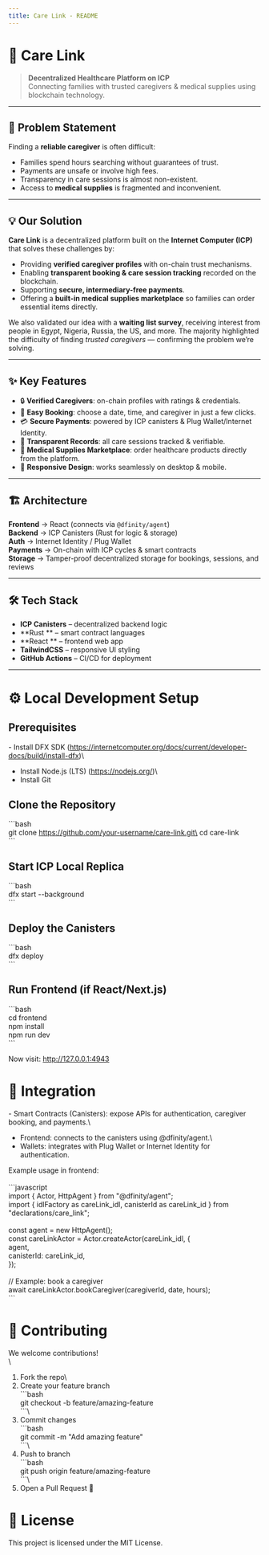 ```yaml
---
title: Care Link - README
---
```


# 🏥 Care Link

> **Decentralized Healthcare Platform on ICP**  
> Connecting families with trusted caregivers & medical supplies using blockchain technology.

---

## 📌 Problem Statement
Finding a **reliable caregiver** is often difficult:  
- Families spend hours searching without guarantees of trust.  
- Payments are unsafe or involve high fees.  
- Transparency in care sessions is almost non-existent.  
- Access to **medical supplies** is fragmented and inconvenient.  

---

## 💡 Our Solution
**Care Link** is a decentralized platform built on the **Internet Computer (ICP)** that solves these challenges by:  
- Providing **verified caregiver profiles** with on-chain trust mechanisms.  
- Enabling **transparent booking & care session tracking** recorded on the blockchain.  
- Supporting **secure, intermediary-free payments**.  
- Offering a **built-in medical supplies marketplace** so families can order essential items directly.  

We also validated our idea with a **waiting list survey**, receiving interest from people in Egypt, Nigeria, Russia, the US, and more. The majority highlighted the difficulty of finding *trusted caregivers* — confirming the problem we’re solving.

---


## ✨ Key Features
- 🔒 **Verified Caregivers**: on-chain profiles with ratings & credentials.  
- 📅 **Easy Booking**: choose a date, time, and caregiver in just a few clicks.  
- 💳 **Secure Payments**: powered by ICP canisters & Plug Wallet/Internet Identity.  
- 📝 **Transparent Records**: all care sessions tracked & verifiable.  
- 🛒 **Medical Supplies Marketplace**: order healthcare products directly from the platform.  
- 📱 **Responsive Design**: works seamlessly on desktop & mobile.  

---

## 🏗️ Architecture
**Frontend** → React (connects via `@dfinity/agent`)  
**Backend** → ICP Canisters (Rust for logic & storage)  
**Auth** → Internet Identity / Plug Wallet  
**Payments** → On-chain with ICP cycles & smart contracts  
**Storage** → Tamper-proof decentralized storage for bookings, sessions, and reviews  

---

## 🛠️ Tech Stack
- **ICP Canisters** – decentralized backend logic  
- **Rust ** – smart contract languages  
- **React ** – frontend web app  
- **TailwindCSS** – responsive UI styling  
- **GitHub Actions** – CI/CD for deployment  

---

# ⚙️ Local Development Setup

## Prerequisites

\- Install DFX SDK
(https://internetcomputer.org/docs/current/developer-docs/build/install-dfx)\
- Install Node.js (LTS) (https://nodejs.org/)\
- Install Git

## Clone the Repository

\`\`\`bash\
git clone https://github.com/your-username/care-link.git\
cd care-link\
\`\`\`

## Start ICP Local Replica

\`\`\`bash\
dfx start \--background\
\`\`\`

## Deploy the Canisters

\`\`\`bash\
dfx deploy\
\`\`\`

## Run Frontend (if React/Next.js)

\`\`\`bash\
cd frontend\
npm install\
npm run dev\
\`\`\`

Now visit: http://127.0.0.1:4943

# 🔗 Integration

\- Smart Contracts (Canisters): expose APIs for authentication,
caregiver booking, and payments.\
- Frontend: connects to the canisters using \@dfinity/agent.\
- Wallets: integrates with Plug Wallet or Internet Identity for
authentication.

Example usage in frontend:\
\
\`\`\`javascript\
import { Actor, HttpAgent } from \"@dfinity/agent\";\
import { idlFactory as careLink_idl, canisterId as careLink_id } from
\"declarations/care_link\";\
\
const agent = new HttpAgent();\
const careLinkActor = Actor.createActor(careLink_idl, {\
agent,\
canisterId: careLink_id,\
});\
\
// Example: book a caregiver\
await careLinkActor.bookCaregiver(caregiverId, date, hours);\
\`\`\`

# 🤝 Contributing

We welcome contributions!\
\
1. Fork the repo\
2. Create your feature branch\
\`\`\`bash\
git checkout -b feature/amazing-feature\
\`\`\`\
3. Commit changes\
\`\`\`bash\
git commit -m \"Add amazing feature\"\
\`\`\`\
4. Push to branch\
\`\`\`bash\
git push origin feature/amazing-feature\
\`\`\`\
5. Open a Pull Request 🎉

# 📜 License

This project is licensed under the MIT License.
